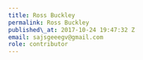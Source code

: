 ```yaml
---
title: Ross Buckley
permalink: Ross Buckley
published\_at: 2017-10-24 19:47:32 Z
email: sajsgeeegv@gmail.com
role: contributor
---
```


